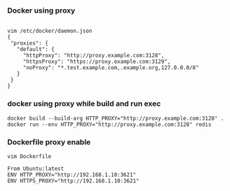 ### Docker using proxy
```

vim /etc/docker/daemon.json
{
 "proxies": {
   "default": {
     "httpProxy": "http://proxy.example.com:3128",
     "httpsProxy": "https://proxy.example.com:3129",
     "noProxy": "*.test.example.com,.example.org,127.0.0.0/8"
   }
 }
}

```

### docker using proxy while build and run exec
```
docker build --build-arg HTTP_PROXY="http://proxy.example.com:3128" .
docker run --env HTTP_PROXY="http://proxy.example.com:3128" redis
```

### Dockerfile proxy enable
```
vim Dockerfile

From Ubuntu:latest
ENV HTTP_PROXY="http://192.168.1.10:3621"
ENV HTTPS_PROXY="http://192.168.1.10:3621"

```